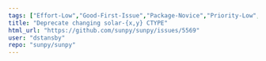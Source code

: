 ```yaml
---
tags: ["Effort-Low","Good-First-Issue","Package-Novice","Priority-Low","map"]
title: "Deprecate changing solar-{x,y} CTYPE"
html_url: "https://github.com/sunpy/sunpy/issues/5569"
user: "dstansby"
repo: "sunpy/sunpy"
---
```


